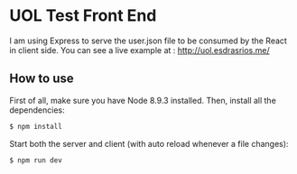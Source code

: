 # UOL Test Front End

I am using Express to serve the user.json file to be consumed by the React in client side.
You can see a live example at : http://uol.esdrasrios.me/

## How to use

First of all, make sure you have Node 8.9.3 installed. Then, install all the dependencies:

```bash
$ npm install
```

Start both the server and client (with auto reload whenever a file changes):

```bash
$ npm run dev
```
